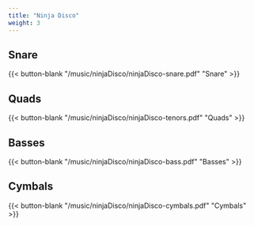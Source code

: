 ```yaml
---
title: "Ninja Disco"
weight: 3
---
```


## Snare

{{< button-blank "/music/ninjaDisco/ninjaDisco-snare.pdf" "Snare" >}}


## Quads

{{< button-blank "/music/ninjaDisco/ninjaDisco-tenors.pdf" "Quads" >}}


## Basses

{{< button-blank "/music/ninjaDisco/ninjaDisco-bass.pdf" "Basses" >}}


## Cymbals

{{< button-blank "/music/ninjaDisco/ninjaDisco-cymbals.pdf" "Cymbals" >}}